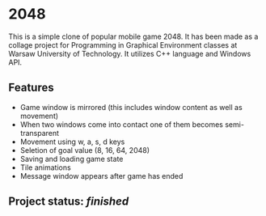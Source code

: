 # 2048

This is a simple clone of popular mobile game 2048. It has been made as a collage project for Programming in Graphical Environment classes at Warsaw University of Technology. It utilizes C++ language and Windows API. 

## Features
- Game window is mirrored (this includes window content as well as movement)
- When two windows come into contact one of them becomes semi-transparent
- Movement using w, a, s, d keys
- Seletion of goal value (8, 16, 64, 2048)
- Saving and loading game state
- Tile animations
- Message window appears after game has ended

## Project status: __*finished*__